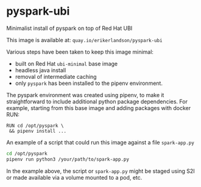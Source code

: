 # pyspark-ubi
Minimalist install of pyspark on top of Red Hat UBI

This image is available at: `quay.io/erikerlandson/pyspark-ubi`

Various steps have been taken to keep this image minimal:
- built on Red Hat `ubi-minimal` base image
- headless java install
- removal of intermediate caching
- only `pyspark` has been installed to the pipenv environment.

The pyspark environment was created using pipenv,
to make it straightforward to include additional python package dependencies.
For example, starting from this base image and adding packages with docker RUN:
```
RUN cd /opt/pyspark \
 && pipenv install ...
```

An example of a script that could run this image against a file `spark-app.py`
```sh
cd /opt/pyspark
pipenv run python3 /your/path/to/spark-app.py
```

In the example above, the script or `spark-app.py` might be staged using S2I or made available via a volume mounted to a pod, etc.
